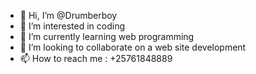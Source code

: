 - 👋 Hi, I’m @Drumberboy
- 👀 I’m interested in coding
- 🌱 I’m currently learning web programming
- 💞️ I’m looking to collaborate on a web site development
- 📫 How to reach me : +25761848889

<!---
Drumberboy/Drumberboy is a ✨ special ✨ repository because its `README.md` (this file) appears on your GitHub profile.
You can click the Preview link to take a look at your changes.
--->
